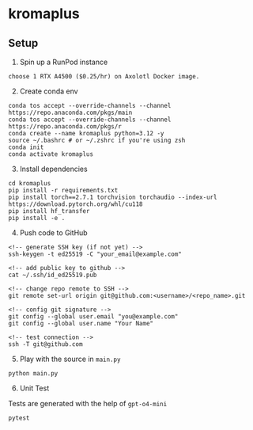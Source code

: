 # kromaplus

## Setup

1. Spin up a RunPod instance

```
choose 1 RTX A4500 ($0.25/hr) on Axolotl Docker image.
```

2. Create conda env

```
conda tos accept --override-channels --channel https://repo.anaconda.com/pkgs/main
conda tos accept --override-channels --channel https://repo.anaconda.com/pkgs/r
conda create --name kromaplus python=3.12 -y
source ~/.bashrc # or ~/.zshrc if you're using zsh
conda init
conda activate kromaplus
```

3. Install dependencies

```
cd kromaplus
pip install -r requirements.txt
pip install torch==2.7.1 torchvision torchaudio --index-url https://download.pytorch.org/whl/cu118
pip install hf_transfer
pip install -e .
```

4. Push code to GitHub

```
<!-- generate SSH key (if not yet) -->
ssh-keygen -t ed25519 -C "your_email@example.com"

<!-- add public key to github -->
cat ~/.ssh/id_ed25519.pub

<!-- change repo remote to SSH -->
git remote set-url origin git@github.com:<username>/<repo_name>.git

<!-- config git signature -->
git config --global user.email "you@example.com"
git config --global user.name "Your Name"

<!-- test connection -->
ssh -T git@github.com
```

5. Play with the source in `main.py`

```
python main.py
```

6. Unit Test

Tests are generated with the help of `gpt-o4-mini`

```
pytest
```